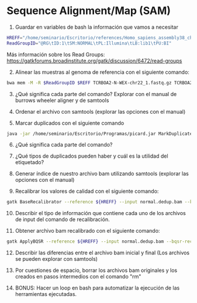 # Sequence Alignment/Map (SAM)

1. Guardar en variables de bash la información que vamos a necesitar

```Bash
HREFF="/home/seminario/Escritorio/references/Homo_sapiens_assembly38_chr22.fasta"  
ReadGroupID="@RG\tID:1\tSM:NORMAL\tPL:Illumina\tLB:lib1\tPU:BI"  
```

Más información sobre los Read Groups: https://gatkforums.broadinstitute.org/gatk/discussion/6472/read-groups

2. Alinear las muestras al genoma de referencia con el siguiente comando:

```Bash
bwa mem -M -R $ReadGroupID $REFF TCRBOA2-N-WEX-chr22_1.fastq.gz TCRBOA2-N-WEX-chr22_2.fastq.gz | samtools view -Sb - > normal.bam
```
3. ¿Qué significa cada parte del comando? Explorar con el manual de burrows wheeler aligner y de samtools 

4. Ordenar el archivo con samtools (explorar las opciones con el manual)

5. Marcar duplicados con el siguiente comando  

```Bash
java -jar /home/seminario/Escritorio/Programas/picard.jar MarkDuplicates INPUT=normal.bam OUTPUT=normal.dedup.bam METRICS_FILE=normal.metrics.txt
```

6. ¿Qué significa cada parte del comando?

7. ¿Qué tipos de duplicados pueden haber y cuál es la utilidad del etiquetado?

8. Generar índice de nuestro archivo bam utilizando samtools (explorar las opciones con el manual)

9. Recalibrar los valores de calidad con el siguiente comando:  

```Bash
gatk BaseRecalibrator --reference ${HREFF} --input normal.dedup.bam --known-sites ${SREFF} --known-sites ${IREFF} --output normal.recal.table
```

10. Describir el tipo de información que contiene cada uno de los archivos de input del comando de recalibración.

11. Obtener archivo bam recalibrado con el siguiente comando:  

```Bash
gatk ApplyBQSR --reference ${HREFF} --input normal.dedup.bam --bqsr-recal-file normal.recal.table --output normal.recal.bam
```

12. Describir las diferencias entre el archivo bam inicial y final (Los archivos se pueden explorar con samtools)

13. Por cuestiones de espacio, borrar los archivos bam originales y los creados en pasos intermedios con el comando "rm"

14. BONUS: Hacer un loop en bash para automatizar la ejecución de las herramientas ejecutadas.
